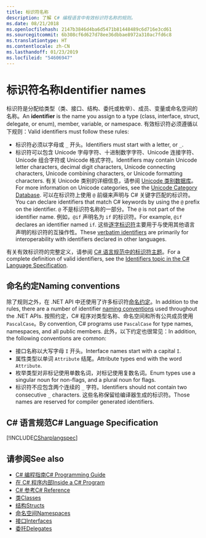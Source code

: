 ```yaml
---
title: 标识符名称
description: 了解 C# 编程语言中有效标识符名称的规则。
ms.date: 08/21/2018
ms.openlocfilehash: 2147b3846d4ba6d5471b81448489c6d716e3cd61
ms.sourcegitcommit: 6b308cf6d627d78ee36dbbae8972a310ac7fd6c8
ms.translationtype: HT
ms.contentlocale: zh-CN
ms.lasthandoff: 01/23/2019
ms.locfileid: "54606947"
---
```

# <a name="identifier-names"></a><span data-ttu-id="62eb7-103">标识符名称</span><span class="sxs-lookup"><span data-stu-id="62eb7-103">Identifier names</span></span>

<span data-ttu-id="62eb7-104">标识符是分配给类型（类、接口、结构、委托或枚举）、成员、变量或命名空间的名称。</span><span class="sxs-lookup"><span data-stu-id="62eb7-104">An **identifier** is the name you assign to a type (class, interface, struct, delegate, or enum), member, variable, or namespace.</span></span> <span data-ttu-id="62eb7-105">有效标识符必须遵循以下规则：</span><span class="sxs-lookup"><span data-stu-id="62eb7-105">Valid identifiers must follow these rules:</span></span>

- <span data-ttu-id="62eb7-106">标识符必须以字母或 `_` 开头。</span><span class="sxs-lookup"><span data-stu-id="62eb7-106">Identifiers must start with a letter, or `_`.</span></span>
- <span data-ttu-id="62eb7-107">标识符可以包含 Unicode 字母字符、十进制数字字符、Unicode 连接字符、Unicode 组合字符或 Unicode 格式字符。</span><span class="sxs-lookup"><span data-stu-id="62eb7-107">Identifiers may contain Unicode letter characters, decimal digit characters, Unicode connecting characters, Unicode combining characters, or Unicode formatting characters.</span></span> <span data-ttu-id="62eb7-108">有关 Unicode 类别的详细信息，请参阅 [Unicode 类别数据库](https://www.unicode.org/reports/tr44/)。</span><span class="sxs-lookup"><span data-stu-id="62eb7-108">For more information on Unicode categories, see the [Unicode Category Database](https://www.unicode.org/reports/tr44/).</span></span>
<span data-ttu-id="62eb7-109">可以在标识符上使用 `@` 前缀来声明与 C# 关键字匹配的标识符。</span><span class="sxs-lookup"><span data-stu-id="62eb7-109">You can declare identifiers that match C# keywords by using the `@` prefix on the identifier.</span></span> <span data-ttu-id="62eb7-110">`@` 不是标识符名称的一部分。</span><span class="sxs-lookup"><span data-stu-id="62eb7-110">The `@` is not part of the identifier name.</span></span> <span data-ttu-id="62eb7-111">例如，`@if` 声明名为 `if` 的标识符。</span><span class="sxs-lookup"><span data-stu-id="62eb7-111">For example, `@if` declares an identifier named `if`.</span></span> <span data-ttu-id="62eb7-112">这些[逐字标识符](../../language-reference/tokens/verbatim.md)主要用于与使用其他语言声明的标识符的互操作性。</span><span class="sxs-lookup"><span data-stu-id="62eb7-112">These [verbatim identifiers](../../language-reference/tokens/verbatim.md) are primarily for interoperability with identifiers declared in other languages.</span></span>

<span data-ttu-id="62eb7-113">有关有效标识符的完整定义，请参阅 [C# 语言规范中的标识符主题](../../../../_csharplang/spec/lexical-structure.md#identifiers)。</span><span class="sxs-lookup"><span data-stu-id="62eb7-113">For a complete definition of valid identifiers, see the [Identifiers topic in the C# Language Specification](../../../../_csharplang/spec/lexical-structure.md#identifiers).</span></span>

## <a name="naming-conventions"></a><span data-ttu-id="62eb7-114">命名约定</span><span class="sxs-lookup"><span data-stu-id="62eb7-114">Naming conventions</span></span>

<span data-ttu-id="62eb7-115">除了规则之外，在 .NET API 中还使用了许多标识符[命名约定](../../../standard/design-guidelines/naming-guidelines.md)。</span><span class="sxs-lookup"><span data-stu-id="62eb7-115">In addition to the rules, there are a number of identifier [naming conventions](../../../standard/design-guidelines/naming-guidelines.md) used throughout the .NET APIs.</span></span> <span data-ttu-id="62eb7-116">按照约定，C# 程序对类型名称、命名空间和所有公共成员使用 `PascalCase`。</span><span class="sxs-lookup"><span data-stu-id="62eb7-116">By convention, C# programs use `PascalCase` for type names, namespaces, and all public members.</span></span> <span data-ttu-id="62eb7-117">此外，以下约定也很常见：</span><span class="sxs-lookup"><span data-stu-id="62eb7-117">In addition, the following conventions are common:</span></span>

- <span data-ttu-id="62eb7-118">接口名称以大写字母 `I` 开头。</span><span class="sxs-lookup"><span data-stu-id="62eb7-118">Interface names start with a capital `I`.</span></span>
- <span data-ttu-id="62eb7-119">属性类型以单词 `Attribute` 结尾。</span><span class="sxs-lookup"><span data-stu-id="62eb7-119">Attribute types end with the word `Attribute`.</span></span>
- <span data-ttu-id="62eb7-120">枚举类型对非标记使用单数名词，对标记使用复数名词。</span><span class="sxs-lookup"><span data-stu-id="62eb7-120">Enum types use a singular noun for non-flags, and a plural noun for flags.</span></span>
- <span data-ttu-id="62eb7-121">标识符不应包含两个连续的 `_` 字符。</span><span class="sxs-lookup"><span data-stu-id="62eb7-121">Identifiers should not contain two consecutive `_` characters.</span></span> <span data-ttu-id="62eb7-122">这些名称保留给编译器生成的标识符。</span><span class="sxs-lookup"><span data-stu-id="62eb7-122">Those names are reserved for compiler generated identifiers.</span></span>

## <a name="c-language-specification"></a><span data-ttu-id="62eb7-123">C# 语言规范</span><span class="sxs-lookup"><span data-stu-id="62eb7-123">C# Language Specification</span></span>

[!INCLUDE[CSharplangspec](~/includes/csharplangspec-md.md)]  
  
## <a name="see-also"></a><span data-ttu-id="62eb7-124">请参阅</span><span class="sxs-lookup"><span data-stu-id="62eb7-124">See also</span></span>

- [<span data-ttu-id="62eb7-125">C# 编程指南</span><span class="sxs-lookup"><span data-stu-id="62eb7-125">C# Programming Guide</span></span>](../index.md)
- [<span data-ttu-id="62eb7-126">在 C# 程序内部</span><span class="sxs-lookup"><span data-stu-id="62eb7-126">Inside a C# Program</span></span>](../inside-a-program/index.md)
- [<span data-ttu-id="62eb7-127">C# 参考</span><span class="sxs-lookup"><span data-stu-id="62eb7-127">C# Reference</span></span>](../../language-reference/index.md)
- [<span data-ttu-id="62eb7-128">类</span><span class="sxs-lookup"><span data-stu-id="62eb7-128">Classes</span></span>](../classes-and-structs/classes.md)
- [<span data-ttu-id="62eb7-129">结构</span><span class="sxs-lookup"><span data-stu-id="62eb7-129">Structs</span></span>](../classes-and-structs/structs.md)
- [<span data-ttu-id="62eb7-130">命名空间</span><span class="sxs-lookup"><span data-stu-id="62eb7-130">Namespaces</span></span>](../namespaces/index.md)
- [<span data-ttu-id="62eb7-131">接口</span><span class="sxs-lookup"><span data-stu-id="62eb7-131">Interfaces</span></span>](../interfaces/index.md)
- [<span data-ttu-id="62eb7-132">委托</span><span class="sxs-lookup"><span data-stu-id="62eb7-132">Delegates</span></span>](../delegates/index.md)
